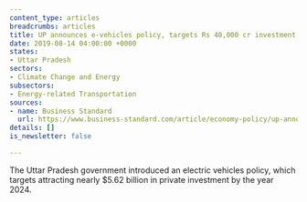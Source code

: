 ```yaml
---
content_type: articles
breadcrumbs: articles
title: UP announces e-vehicles policy, targets Rs 40,000 cr investment by 2024
date: 2019-08-14 04:00:00 +0000
states:
- Uttar Pradesh
sectors:
- Climate Change and Energy
subsectors:
- Energy-related Transportation
sources:
- name: Business Standard
  url: https://www.business-standard.com/article/economy-policy/up-announces-e-vehicles-policy-targets-rs-40-000-cr-investment-by-2024-119080600664_1.html
details: []
is_newsletter: false

---
```

The Uttar Pradesh government introduced an electric vehicles policy, which targets attracting nearly $5.62 billion in private investment by the year 2024.
